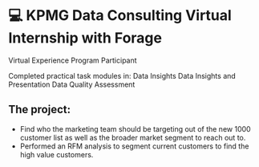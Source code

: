 # 💻 KPMG Data Consulting Virtual Internship with Forage
Virtual Experience Program Participant

Completed practical task modules in:
Data Insights
Data Insights and Presentation
Data Quality Assessment

## The project:
- Find who the marketing team should be targeting out of the new 1000 customer list as well as the broader market segment to reach out to. 
- Performed an RFM analysis to segment current customers to find the high value customers.

